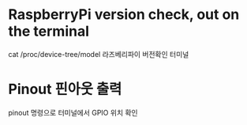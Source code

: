 
# RaspberryPi version check, out on the terminal
cat /proc/device-tree/model
라즈베리파이 버전확인 터미널

# Pinout 핀아웃 출력
pinout 명령으로 터미널에서 GPIO 위치 확인

